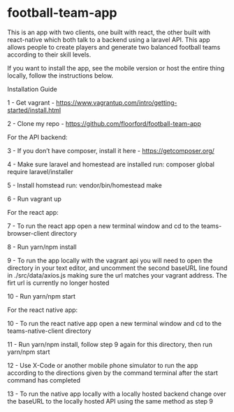 # football-team-app
This is an app with two clients, one built with react, the other built with react-native which both talk to a backend using a laravel API. This app allows people to create players and generate two balanced football teams according to their skill levels.

If you want to install the app, see the mobile version or host the entire thing locally, follow the instructions below.

Installation Guide

1 - Get vagrant - https://www.vagrantup.com/intro/getting-started/install.html

2 - Clone my repo - https://github.com/floorford/football-team-app

For the API backend:

3 - If you don’t have composer, install it here - https://getcomposer.org/

4 - Make sure laravel and homestead are installed
   run: composer global require laravel/installer

5 - Install homstead
	 run: vendor/bin/homestead make

6 - Run vagrant up

For the react app:

7 - To run the react app open a new terminal window and cd to the teams-browser-client directory 

8 - Run yarn/npm install 

9 - To run the app locally with the vagrant api you will need to open the directory in your text editor, and uncomment the second baseURL line found in ./src/data/axios.js making sure the url matches your vagrant address. The firt url is currently no longer hosted

10 - Run yarn/npm start

For the react native app:

10 - To run the react native app open a new terminal window and cd to the teams-native-client directory 

11 - Run yarn/npm install, follow step 9 again for this directory, then run yarn/npm start

12 - Use X-Code or another mobile phone simulator to run the app according to the directions given by the command terminal after the start command has completed

13 - To run the native app locally with a locally hosted backend change over the baseURL to the locally hosted API using the same method as step 9
